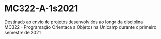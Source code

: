 # MC322-A-1s2021
Destinado ao envio de projetos desenvolvidos ao longo da disciplina MC322 - Programação Orientada a Objetos na Unicamp durante o primeiro semestre de 2021
